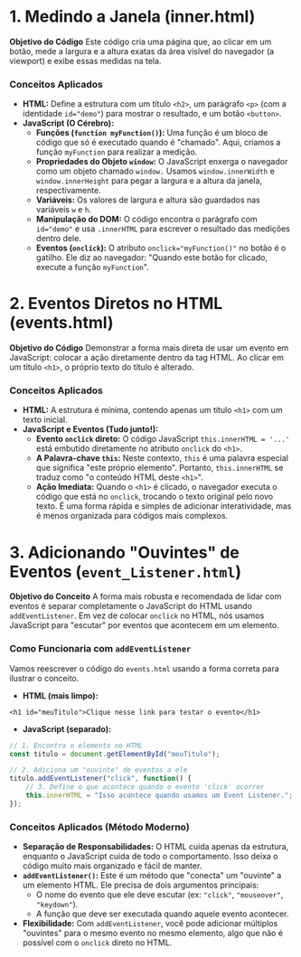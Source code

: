 # 1. **Medindo a Janela (inner.html)**
**Objetivo do Código**
Este código cria uma página que, ao clicar em um botão, mede a largura e a altura exatas da área visível do navegador (a viewport) e exibe essas medidas na tela.

### **Conceitos Aplicados**
* **HTML:** Define a estrutura com um título `<h2>`, um parágrafo `<p>` (com a identidade `id="demo"`) para mostrar o resultado, e um botão `<button>`.
* **JavaScript (O Cérebro):**
  * **Funções (`function myFunction()`):** Uma função é um bloco de código que só é executado quando é "chamado". Aqui, criamos a função `myFunction` para realizar a medição.
  * **Propriedades do Objeto `window`:** O JavaScript enxerga o navegador como um objeto chamado `window.` Usamos `window.innerWidth` e `window.innerHeight` para pegar a largura e a altura da janela, respectivamente.
  * **Variáveis:** Os valores de largura e altura são guardados nas variáveis `w` e `h`.
  * **Manipulação do DOM:** O código encontra o parágrafo com `id="demo"` e usa `.innerHTML` para escrever o resultado das medições dentro dele.
  * **Eventos (`onclick`):** O atributo `onclick="myFunction()"` no botão é o gatilho. Ele diz ao navegador: "Quando este botão for clicado, execute a função `myFunction`".

# 2. **Eventos Diretos no HTML (events.html)**
**Objetivo do Código**
Demonstrar a forma mais direta de usar um evento em JavaScript: colocar a ação diretamente dentro da tag HTML. Ao clicar em um título `<h1>`, o próprio texto do título é alterado.

### **Conceitos Aplicados**
* **HTML:** A estrutura é mínima, contendo apenas um título `<h1>` com um texto inicial.
* **JavaScript e Eventos (Tudo junto!):**
  * **Evento `onclick` direto:** O código JavaScript `this.innerHTML = '...'` está embutido diretamente no atributo `onclick` do `<h1>`.
  * **A Palavra-chave `this`:** Neste contexto, `this` é uma palavra especial que significa "este próprio elemento". Portanto, `this.innerHTML` se traduz como "o conteúdo HTML deste `<h1>`".
  * **Ação Imediata:** Quando o `<h1>` é clicado, o navegador executa o código que está no `onclick`, trocando o texto original pelo novo texto. É uma forma rápida e simples de adicionar interatividade, mas é menos organizada para códigos mais complexos.

# 3. **Adicionando "Ouvintes" de Eventos (`event_Listener.html`)**
**Objetivo do Conceito**
A forma mais robusta e recomendada de lidar com eventos é separar completamente o JavaScript do HTML usando `addEventListener`. Em vez de colocar `onclick` no HTML, nós usamos JavaScript para "escutar" por eventos que acontecem em um elemento.

### **Como Funcionaria com `addEventListener`**
Vamos reescrever o código do `events.html` usando a forma correta para ilustrar o conceito.

* **HTML (mais limpo):**
~~~hmtl
<h1 id="meuTitulo">Clique nesse link para testar o evento</h1>
~~~

* **JavaScript (separado):**
~~~js
// 1. Encontra o elemento no HTML
const titulo = document.getElementById("meuTitulo");

// 2. Adiciona um "ouvinte" de eventos a ele
titulo.addEventListener("click", function() {
    // 3. Define o que acontece quando o evento 'click' ocorrer
    this.innerHTML = "Isso acontece quando usamos um Event Listener.";
});
~~~
### **Conceitos Aplicados (Método Moderno)**
* **Separação de Responsabilidades:** O HTML cuida apenas da estrutura, enquanto o JavaScript cuida de todo o comportamento. Isso deixa o código muito mais organizado e fácil de manter.
* **`addEventListener()`:** Este é um método que "conecta" um "ouvinte" a um elemento HTML. Ele precisa de dois argumentos principais:
  * O nome do evento que ele deve escutar (ex: `"click"`, `"mouseover"`, `"keydown"`).
  * A função que deve ser executada quando aquele evento acontecer.
* **Flexibilidade:** Com `addEventListener`, você pode adicionar múltiplos "ouvintes" para o mesmo evento no mesmo elemento, algo que não é possível com o `onclick` direto no HTML.
